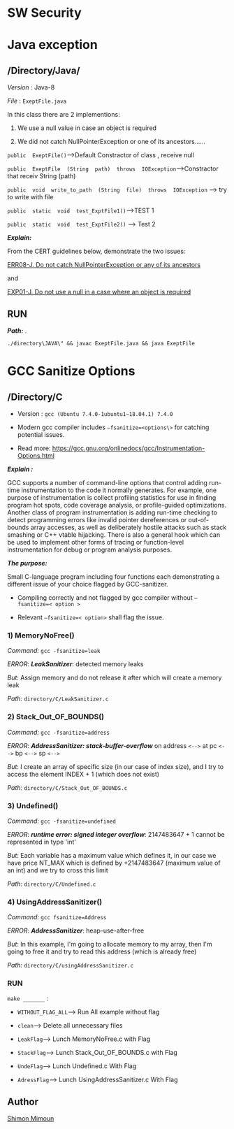 # SW Security

# Java exception
## /Directory/Java/

*Version* : Java-8

*File* : `ExeptFile.java`


In this class there are 2 implementions:
1) We use a null value in case an object is required

2) We did not catch NullPointerException or one of its ancestors......

  
`public  ExeptFile()`-->Default Constractor of class , receive null

`public  ExeptFile  (String  path)  throws  IOException`-->Constractor that receiv String (path)

`public  void  write_to_path  (String  file)  throws  IOException` --> try to write with file 

`public  static  void  test_ExptFile1()`-->TEST 1

`public  static  void  test_ExptFile2()` --> Test 2

***Explain:***

From the CERT guidelines below, demonstrate the two issues:

[ERR08-J. Do not catch NullPointerException or any of its ancestors](https://www.securecoding.cert.org/confluence/display/java/ERR08-J.+Do+not+catch+NullPointerException+or+any+of+its+ancestors)

and

[EXP01-J. Do not use a null in a case where an object is required](https://www.securecoding.cert.org/confluence/display/java/EXP01-J.+Do+not+use+a+null+in+a+case+where+an+object+is+required)

## RUN

***Path:*** .

    ./directory\JAVA\" && javac ExeptFile.java && java ExeptFile

#  GCC Sanitize Options

## /Directory/C

- Version : `gcc (Ubuntu 7.4.0-1ubuntu1~18.04.1) 7.4.0`

- Modern gcc compiler includes `–fsanitize=<options\>` for catching potential issues.
- Read more: https://gcc.gnu.org/onlinedocs/gcc/Instrumentation-Options.html

***Explain :*** 

GCC supports a number of command-line options that control adding run-time instrumentation to the code it normally generates. For example, one purpose of instrumentation is collect profiling statistics for use in finding program hot spots, code coverage analysis, or profile-guided optimizations. Another class of program instrumentation is adding run-time checking to detect programming errors like invalid pointer dereferences or out-of-bounds array accesses, as well as deliberately hostile attacks such as stack smashing or C++ vtable hijacking. There is also a general hook which can be used to implement other forms of tracing or function-level instrumentation for debug or program analysis purposes.

***The purpose:*** 

Small C-language program including four functions each demonstrating a different issue of your choice flagged by GCC-sanitizer.

 - Compiling correctly and not flagged by gcc compiler without `–fsanitize=< option >`
 
- Relevant `–fsanitize=< option>` shall flag the issue.
 
### 1) MemoryNoFree()

*Command:* `gcc -fsanitize=leak`

*ERROR*: ***LeakSanitizer***: detected memory leaks

*But*: Assign memory and do not release it after which will create a memory leak

*Path:* `directory/C/LeakSanitizer.c`

###  2) Stack_Out_OF_BOUNDS()

*Command:* `gcc -fsanitize=address`

*ERROR*: ***AddressSanitizer: stack-buffer-overflow*** on address `<-->`  at pc `<-->` bp `<-->`  sp `<-->`

*But*: I create an array of specific size (in our case of index size), and I try to access the element INDEX + 1 (which does not exist)

*Path:* `directory/C/Stack_Out_OF_BOUNDS.c`

### 3) Undefined()

*Command:* `gcc -fsanitize=undefined`

*ERROR*: ***runtime error: signed integer overflow***: 2147483647 + 1 cannot be represented in type 'int'

*But*: Each variable has a maximum value which defines it, in our case we have price NT_MAX which is defined by +2147483647 (maximum value of an int) and we try to cross this limit

*Path:* `directory/C/Undefined.c`

### 4) UsingAddressSanitizer()

*Command:* `gcc fsanitize=Address`

*ERROR*: ***AddressSanitizer***: heap-use-after-free

*But*: In this example, I'm going to allocate memory to my array, then I'm going to free it and try to read this address (which is already free)

*Path:* `directory/C/usingAddressSanitizer.c`

### RUN

`make _______` :

- `WITHOUT_FLAG_ALL`--> Run All example without flag 

- `clean`--> Delete all unnecessary files

- `LeakFlag`--> Lunch MemoryNoFree.c with Flag

- `StackFlag`-->  Lunch Stack_Out_OF_BOUNDS.c with Flag

- `UndeFlag`--> Lunch  Undefined.c With Flag

- `AdressFlag`--> Lunch UsingAddressSanitizer.c With Flag


## Author 
[Shimon Mimoun](https://www.linkedin.com/in/shimonmimoun/)









